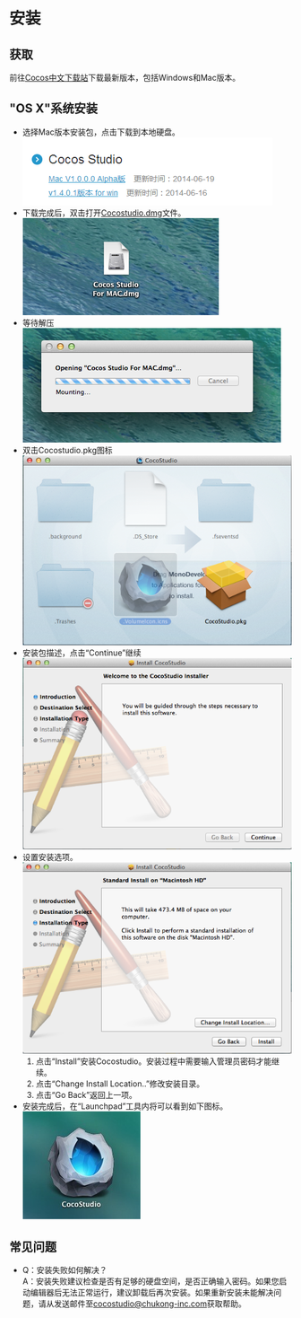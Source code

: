# 安装

## 获取  

前往[Cocos中文下载站](http://cn.cocos2d-x.org/download)下载最新版本，包括Windows和Mac版本。

## "OS X"系统安装

- 选择Mac版本安装包，点击下载到本地硬盘。  
  ![](./res/win01.png) 
- 下载完成后，双击打开[Cocostudio.dmg]()文件。    
  ![](./res/2.png) 
- 等待解压   
  ![](./res/3.png) 
- 双击Cocostudio.pkg图标   
  ![](./res/4.png) 
- 安装包描述，点击“Continue”继续   
  ![](./res/5.png) 
- 设置安装选项。  
  ![](./res/6.png) 
	1. 点击“Install”安装Cocostudio。安装过程中需要输入管理员密码才能继续。
	2. 点击“Change Install Location..”修改安装目录。
	3. 点击“Go Back”返回上一项。    
- 安装完成后，在“Launchpad”工具内将可以看到如下图标。   
  ![](./res/7.png) 


## 常见问题

- Q：安装失败如何解决？    
	A：安装失败建议检查是否有足够的硬盘空间，是否正确输入密码。如果您启动编辑器后无法正常运行，建议卸载后再次安装。如果重新安装未能解决问题，请从发送邮件至[cocostudio@chukong-inc.com](cocostudio@chukong-inc.com)获取帮助。